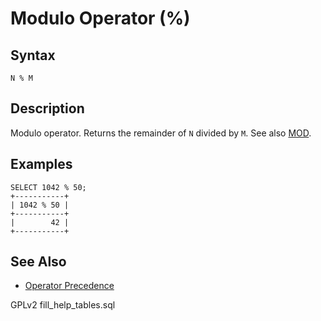 # Modulo Operator (%)

## Syntax

```
N % M
```

## Description

Modulo operator. Returns the remainder of `N` divided by `M`. See also [MOD](../../../sql-statements/built-in-functions/numeric-functions/mod.md).

## Examples

```
SELECT 1042 % 50;
+-----------+
| 1042 % 50 |
+-----------+
|        42 |
+-----------+
```

## See Also

* [Operator Precedence](../operator-precedence.md)

GPLv2 fill\_help\_tables.sql
